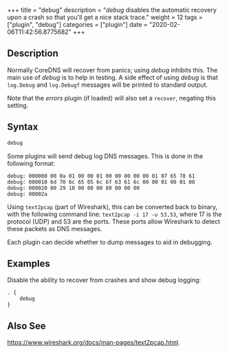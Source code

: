 +++
title = "debug"
description = "*debug* disables the automatic recovery upon a crash so that you'll get a nice stack trace."
weight = 12
tags = ["plugin", "debug"]
categories = ["plugin"]
date = "2020-02-06T11:42:56.8775682"
+++

## Description

Normally CoreDNS will recover from panics; using *debug* inhibits this. The main use of *debug* is
to help in testing. A side effect of using *debug* is that `log.Debug` and `log.Debugf` messages
will be printed to standard output.

Note that the *errors* plugin (if loaded) will also set a `recover`, negating this setting.

## Syntax

~~~ txt
debug
~~~

Some plugins will send debug log DNS messages. This is done in the following format:

~~~
debug: 000000 00 0a 01 00 00 01 00 00 00 00 00 01 07 65 78 61
debug: 000010 6d 70 6c 65 05 6c 6f 63 61 6c 00 00 01 00 01 00
debug: 000020 00 29 10 00 00 00 80 00 00 00
debug: 00002a
~~~

Using `text2pcap` (part of Wireshark), this can be converted back to binary, with the following
command line: `text2pcap -i 17 -u 53,53`, where 17 is the protocol (UDP) and 53 are the ports. These
ports allow Wireshark to detect these packets as DNS messages.

Each plugin can decide whether to dump messages to aid in debugging.

## Examples

Disable the ability to recover from crashes and show debug logging:

~~~ corefile
. {
    debug
}
~~~

## Also See

<https://www.wireshark.org/docs/man-pages/text2pcap.html>.
